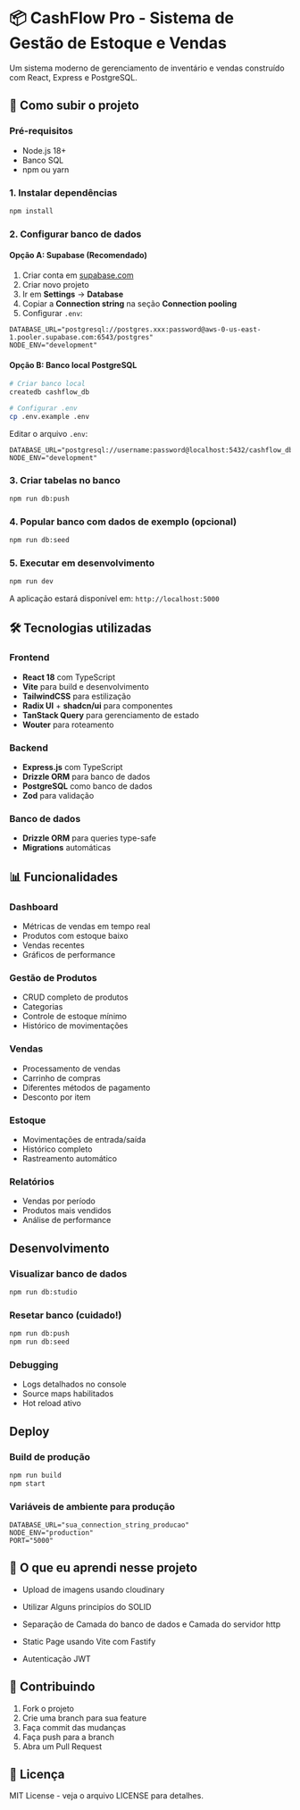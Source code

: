 # 📦 CashFlow Pro - Sistema de Gestão de Estoque e Vendas

Um sistema moderno de gerenciamento de inventário e vendas construído com React, Express e PostgreSQL.

## 🚀 Como subir o projeto

### Pré-requisitos

- Node.js 18+
- Banco SQL
- npm ou yarn

### 1. Instalar dependências

```bash
npm install
```

### 2. Configurar banco de dados

#### Opção A: Supabase (Recomendado)

1. Criar conta em [supabase.com](https://supabase.com)
2. Criar novo projeto
3. Ir em **Settings** → **Database**
4. Copiar a **Connection string** na seção **Connection pooling**
5. Configurar `.env`:

```env
DATABASE_URL="postgresql://postgres.xxx:password@aws-0-us-east-1.pooler.supabase.com:6543/postgres"
NODE_ENV="development"
```

#### Opção B: Banco local PostgreSQL

```bash
# Criar banco local
createdb cashflow_db

# Configurar .env
cp .env.example .env
```

Editar o arquivo `.env`:

```env
DATABASE_URL="postgresql://username:password@localhost:5432/cashflow_db"
NODE_ENV="development"
```

### 3. Criar tabelas no banco

```bash
npm run db:push
```

### 4. Popular banco com dados de exemplo (opcional)

```bash
npm run db:seed
```

### 5. Executar em desenvolvimento

```bash
npm run dev
```

A aplicação estará disponível em: `http://localhost:5000`

## 🛠️ Tecnologias utilizadas

### Frontend

- **React 18** com TypeScript
- **Vite** para build e desenvolvimento
- **TailwindCSS** para estilização
- **Radix UI** + **shadcn/ui** para componentes
- **TanStack Query** para gerenciamento de estado
- **Wouter** para roteamento

### Backend

- **Express.js** com TypeScript
- **Drizzle ORM** para banco de dados
- **PostgreSQL** como banco de dados
- **Zod** para validação

### Banco de dados

- **Drizzle ORM** para queries type-safe
- **Migrations** automáticas

## 📊 Funcionalidades

### Dashboard

- Métricas de vendas em tempo real
- Produtos com estoque baixo
- Vendas recentes
- Gráficos de performance

### Gestão de Produtos

- CRUD completo de produtos
- Categorias
- Controle de estoque mínimo
- Histórico de movimentações

### Vendas

- Processamento de vendas
- Carrinho de compras
- Diferentes métodos de pagamento
- Desconto por item

### Estoque

- Movimentações de entrada/saída
- Histórico completo
- Rastreamento automático

### Relatórios

- Vendas por período
- Produtos mais vendidos
- Análise de performance

## Desenvolvimento

### Visualizar banco de dados

```bash
npm run db:studio
```

### Resetar banco (cuidado!)

```bash
npm run db:push
npm run db:seed
```

### Debugging

- Logs detalhados no console
- Source maps habilitados
- Hot reload ativo

## Deploy

### Build de produção

```bash
npm run build
npm start
```

### Variáveis de ambiente para produção

```env
DATABASE_URL="sua_connection_string_producao"
NODE_ENV="production"
PORT="5000"
```

## 📝 O que eu aprendi nesse projeto

- Upload de imagens usando cloudinary

- Utilizar Alguns principíos do SOLID

- Separação de Camada do banco de dados e Camada do servidor http

- Static Page usando Vite com Fastify

- Autenticação JWT



## 🤝 Contribuindo

1. Fork o projeto
2. Crie uma branch para sua feature
3. Faça commit das mudanças
4. Faça push para a branch
5. Abra um Pull Request

## 📄 Licença

MIT License - veja o arquivo LICENSE para detalhes.
